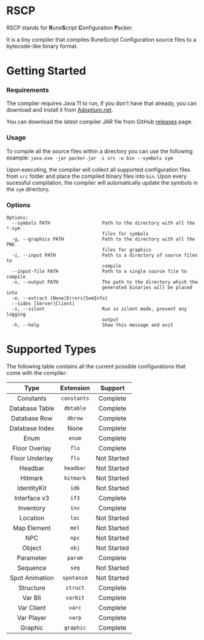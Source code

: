 # RSCP
RSCP stands for **R**une**S**cript **C**onfiguration **P**acker.

It is a tiny compiler that compiles RuneScript Configuration source files to a bytecode-like binary format.

# Getting Started
### Requirements
The compiler requires Java 11  to run, if you don't have that already, you can download and install it from [Adoptium.net](https://adoptium.net/temurin/releases?version=11).

You can download the latest compiler JAR file from GitHub [releases](https://github.com/waliedyassen/rscp/releases/latest)
 page.

### Usage
To compile all the source files within a directory you can use the following example: `java.exe -jar packer.jar -i src -o bin --symbols sym`

Upon executing, the compiler will collect all supported configuration files from `src` folder and place the compiled binary files into `bin`. Upon every sucessful compilation, the compiler will automatically update the symbols in the `sym` directory.

### Options
```
Options:
  --symbols PATH                   Path to the directory with all the *.sym
                                   files for symbols
  -g, --graphics PATH              Path to the directory with all the PNG
                                   files for graphics
  -i, --input PATH                 Path to a directory of source files to
                                   compile
  --input-file PATH                Path to a single source file to compile
  -o, --output PATH                The path to the directory which the
                                   generated binaries will be placed into
  -e, --extract [None|Errors|SemInfo]
  --sides [Server|Client]
  -s, --silent                     Run in silent mode, prevent any logging
                                   output
  -h, --help                       Show this message and exit
  ```
# Supported Types
The following table contains all the current possible configurations that come with the compiler:

| Type | Extension | Support |
| :--: | :--: | :--: |
| Constants | `constants` | Complete |
| Database Table | `dbtable` | Complete |
| Database Row | `dbrow` | Complete |
| Database Index | None | Complete |
| Enum | `enum` | Complete |
| Floor Overlay | `flo` | Complete |
| Floor Underlay | `flu` | Not Started |
| Headbar | `headbar` | Not Started |
| Hitmark | `hitmark` | Not Started |
| IdentityKit | `idk` | Not Started |
| Interface v3 | `if3` | Complete |
| Inventory | `inv` | Complete |
| Location | `loc` | Not Started |
| Map Element | `mel` | Not Started |
| NPC | `npc` | Not Started |
| Object | `obj` | Not Started |
| Parameter | `param` | Complete |
| Sequence | `seq` | Not Started |
| Spot Animation | `spotanim` | Not Started |
| Structure | `struct` | Complete |
| Var Bit | `varbit` | Complete |
| Var Client | `varc` | Complete |
| Var Player | `varp` | Complete |
| Graphic | `graphic` | Complete |
